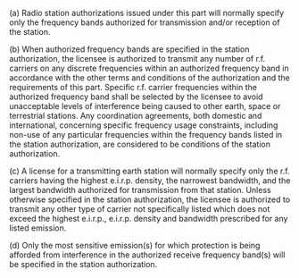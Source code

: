(a) Radio station authorizations issued under this part will normally specify only the frequency bands authorized for transmission and/or reception of the station.

(b) When authorized frequency bands are specified in the station authorization, the licensee is authorized to transmit any number of r.f. carriers on any discrete frequencies within an authorized frequency band in accordance with the other terms and conditions of the authorization and the requirements of this part. Specific r.f. carrier frequencies within the authorized frequency band shall be selected by the licensee to avoid unacceptable levels of interference being caused to other earth, space or terrestrial stations. Any coordination agreements, both domestic and international, concerning specific frequency usage constraints, including non-use of any particular frequencies within the frequency bands listed in the station authorization, are considered to be conditions of the station authorization.

(c) A license for a transmitting earth station will normally specify only the r.f. carriers having the highest e.i.r.p. density, the narrowest bandwidth, and the largest bandwidth authorized for transmission from that station. Unless otherwise specified in the station authorization, the licensee is authorized to transmit any other type of carrier not specifically listed which does not exceed the highest e.i.r.p., e.i.r.p. density and bandwidth prescribed for any listed emission.

(d) Only the most sensitive emission(s) for which protection is being afforded from interference in the authorized receive frequency band(s) will be specified in the station authorization.

